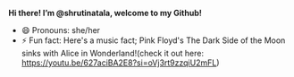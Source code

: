 <strong>Hi there! I’m @shrutinatala, welcome to my Github!</strong>
- 😄 Pronouns: she/her
- ⚡ Fun fact: Here's a music fact; Pink Floyd's The Dark Side of the Moon sinks with Alice in Wonderland!(check it out here: https://youtu.be/627aciBA2E8?si=oVj3rt9zzqiU2mFL)

<!---
shrutinatala/shrutinatala is a ✨ special ✨ repository because its `README.md` (this file) appears on your GitHub profile.
You can click the Preview link to take a look at your changes.
--->
